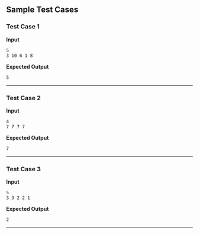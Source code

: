 ## Sample Test Cases

### Test Case 1
**Input**
```
5
3 10 6 1 8
```
**Expected Output**
```
5
```

---

### Test Case 2
**Input**
```
4
7 7 7 7
```
**Expected Output**
```
7
```

---

### Test Case 3
**Input**
```
5
3 3 2 2 1
```
**Expected Output**
```
2
```

---